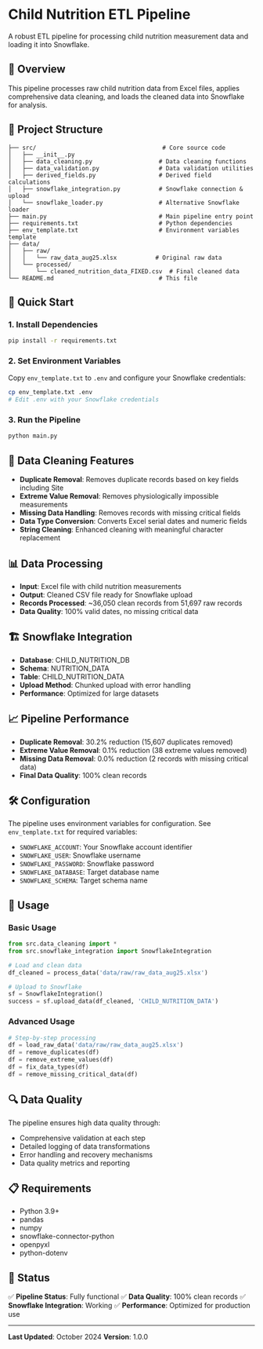 # Child Nutrition ETL Pipeline

A robust ETL pipeline for processing child nutrition measurement data and loading it into Snowflake.

## 🎯 **Overview**

This pipeline processes raw child nutrition data from Excel files, applies comprehensive data cleaning, and loads the cleaned data into Snowflake for analysis.

## 📁 **Project Structure**

```
├── src/                                    # Core source code
│   ├── __init__.py
│   ├── data_cleaning.py                   # Data cleaning functions
│   ├── data_validation.py                 # Data validation utilities
│   ├── derived_fields.py                  # Derived field calculations
│   ├── snowflake_integration.py           # Snowflake connection & upload
│   └── snowflake_loader.py                # Alternative Snowflake loader
├── main.py                                # Main pipeline entry point
├── requirements.txt                       # Python dependencies
├── env_template.txt                       # Environment variables template
├── data/
│   ├── raw/
│   │   └── raw_data_aug25.xlsx           # Original raw data
│   └── processed/
│       └── cleaned_nutrition_data_FIXED.csv  # Final cleaned data
└── README.md                              # This file
```

## 🚀 **Quick Start**

### 1. Install Dependencies
```bash
pip install -r requirements.txt
```

### 2. Set Environment Variables
Copy `env_template.txt` to `.env` and configure your Snowflake credentials:
```bash
cp env_template.txt .env
# Edit .env with your Snowflake credentials
```

### 3. Run the Pipeline
```bash
python main.py
```

## 🔧 **Data Cleaning Features**

- **Duplicate Removal**: Removes duplicate records based on key fields including Site
- **Extreme Value Removal**: Removes physiologically impossible measurements
- **Missing Data Handling**: Removes records with missing critical fields
- **Data Type Conversion**: Converts Excel serial dates and numeric fields
- **String Cleaning**: Enhanced cleaning with meaningful character replacement

## 📊 **Data Processing**

- **Input**: Excel file with child nutrition measurements
- **Output**: Cleaned CSV file ready for Snowflake upload
- **Records Processed**: ~36,050 clean records from 51,697 raw records
- **Data Quality**: 100% valid dates, no missing critical data

## 🏗️ **Snowflake Integration**

- **Database**: CHILD_NUTRITION_DB
- **Schema**: NUTRITION_DATA
- **Table**: CHILD_NUTRITION_DATA
- **Upload Method**: Chunked upload with error handling
- **Performance**: Optimized for large datasets

## 📈 **Pipeline Performance**

- **Duplicate Removal**: 30.2% reduction (15,607 duplicates removed)
- **Extreme Value Removal**: 0.1% reduction (38 extreme values removed)
- **Missing Data Removal**: 0.0% reduction (2 records with missing critical data)
- **Final Data Quality**: 100% clean records

## 🛠️ **Configuration**

The pipeline uses environment variables for configuration. See `env_template.txt` for required variables:

- `SNOWFLAKE_ACCOUNT`: Your Snowflake account identifier
- `SNOWFLAKE_USER`: Snowflake username
- `SNOWFLAKE_PASSWORD`: Snowflake password
- `SNOWFLAKE_DATABASE`: Target database name
- `SNOWFLAKE_SCHEMA`: Target schema name

## 📝 **Usage**

### Basic Usage
```python
from src.data_cleaning import *
from src.snowflake_integration import SnowflakeIntegration

# Load and clean data
df_cleaned = process_data('data/raw/raw_data_aug25.xlsx')

# Upload to Snowflake
sf = SnowflakeIntegration()
success = sf.upload_data(df_cleaned, 'CHILD_NUTRITION_DATA')
```

### Advanced Usage
```python
# Step-by-step processing
df = load_raw_data('data/raw/raw_data_aug25.xlsx')
df = remove_duplicates(df)
df = remove_extreme_values(df)
df = fix_data_types(df)
df = remove_missing_critical_data(df)
```

## 🔍 **Data Quality**

The pipeline ensures high data quality through:
- Comprehensive validation at each step
- Detailed logging of data transformations
- Error handling and recovery mechanisms
- Data quality metrics and reporting

## 📋 **Requirements**

- Python 3.9+
- pandas
- numpy
- snowflake-connector-python
- openpyxl
- python-dotenv

## 🎯 **Status**

✅ **Pipeline Status**: Fully functional
✅ **Data Quality**: 100% clean records
✅ **Snowflake Integration**: Working
✅ **Performance**: Optimized for production use

---

**Last Updated**: October 2024
**Version**: 1.0.0